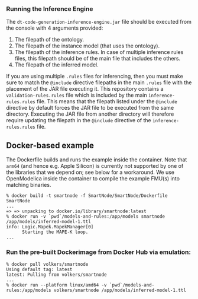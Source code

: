 ### Running the Inference Engine
The `dt-code-generation-inference-engine.jar` file should be executed from the console with 4 arguments provided:
1. The filepath of the ontology.
2. The filepath of the instance model (that uses the ontology).
3. The filepath of the inference rules. In case of multiple inference rules files, this filepath should be of the main file that includes the others.
4. The filepath of the inferred model.

If you are using multiple `.rules` files for inferencing, then you must make sure to match the `@include` directive filepaths in the main `.rules` file with the placement of the JAR file executing it. This repository contains a `validation-rules.rules` file which is included by the main `inference-rules.rules` file. This means that the filepath listed under the `@include` directive by default forces the JAR file to be executed from the same directory. Executing the JAR file from another directory will therefore require updating the filepath in the `@include` directive of the `inference-rules.rules` file.

## Docker-based example

The Dockerfile builds and runs the example inside the container. Note that `arm64` (and hence e.g. Apple Silicon) is currently not supported by one of the libraries that we depend on; see below for a workaround.
We use OpenModelica inside the container to compile the example FMU(s) into matching binaries.

```
% docker build -t smartnode -f SmartNode/SmartNode/Dockerfile SmartNode
...
=> => unpacking to docker.io/library/smartnode:latest
% docker run -v `pwd`/models-and-rules:/app/models smartnode /app/models/inferred-model-1.ttl
info: Logic.Mapek.MapekManager[0]
      Starting the MAPE-K loop.
...
```

### Run the pre-built Dockerimage from Docker Hub via emulation:

```
% docker pull volkers/smartnode
Using default tag: latest
latest: Pulling from volkers/smartnode
...
% docker run --platform linux/amd64 -v `pwd`/models-and-rules:/app/models volkers/smartnode /app/models/inferred-model-1.ttl
```
